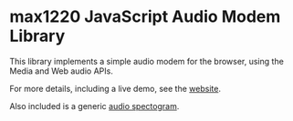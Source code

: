 # max1220 JavaScript Audio Modem Library

This library implements a simple audio modem for the browser,
using the Media and Web audio APIs.

For more details, including a live demo, see the [website](https://max1220.github.io/jsaudiomodem/index.html).

Also included is a generic [audio spectogram](https://max1220.github.io/jsaudiomodem/spectogram.html).
